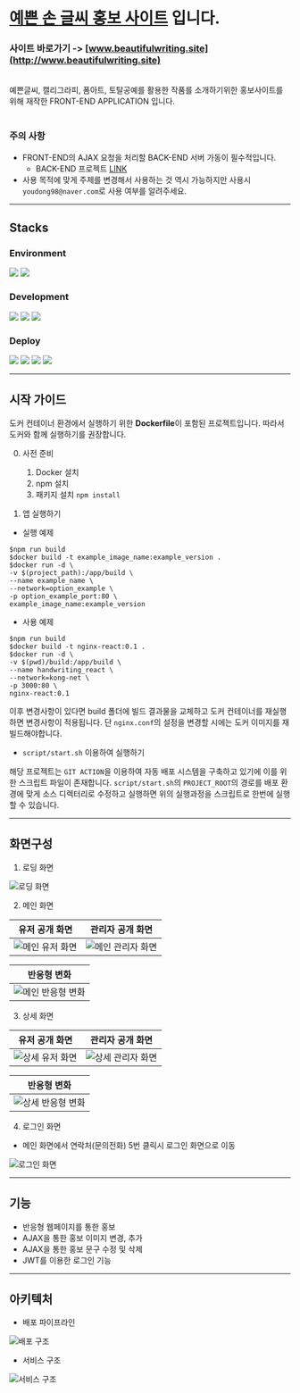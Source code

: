 # [예쁜 손 글씨 홍보 사이트](http://www.beautifulwriting.site) 입니다.

### 사이트 바로가기 -> [www.beautifulwriting.site](http://www.beautifulwriting.site)
<br>
예쁜글씨, 캘리그라피, 폼아트, 토탈공예를 활용한 작품를 소개하기위한 홍보사이트를 위해 재작한 FRONT-END APPLICATION 입니다.
<br>
<br>

### **주의 사항**
- FRONT-END의 AJAX 요청을 처리할 BACK-END 서버 가동이 필수적입니다.
  - BACK-END 프로젝트 [LINK](https://github.com/yudonggeun/handwriting_server)
- 사용 목적에 맞게 주제를 변경해서 사용하는 것 역시 가능하지만 사용시 `youdong98@naver.com`로 사용 여부를 알려주세요.
---
## Stacks
### Environment
<img src="https://img.shields.io/badge/VSC-007ACC?style=for-the-badge&logo=Visual Studio Code&logoColor=white">
<img src="https://img.shields.io/badge/git-F05032?style=for-the-badge&logo=git&logoColor=white">

### Development
<img src="https://img.shields.io/badge/javascript-F7DF1E?style=for-the-badge&logo=javascript&logoColor=black">
<img src="https://img.shields.io/badge/react-gray?style=for-the-badge&logo=react&logoColor=#61DAFB">
<img src="https://img.shields.io/badge/TAILWIND CSS-ffffff?style=for-the-badge&logo=tailwindcss&logoColor=blue">

### Deploy
<img src="https://img.shields.io/badge/github-181717?style=for-the-badge&logo=github&logoColor=white">
<img src="https://img.shields.io/badge/docker-2496ED?style=for-the-badge&logo=docker&logoColor=white">
<img src="https://img.shields.io/badge/amazon aws-232F3E?style=for-the-badge&logo=amazonaws&logoColor=white">
<img src="https://img.shields.io/badge/linux-FCC624?style=for-the-badge&logo=linux&logoColor=black">


---
## 시작 가이드
도커 컨테이너 환경에서 실행하기 위한 **Dockerfile**이 포함된 프로젝트입니다. 따라서 도커와 함께 실행하기를 권장합니다.

0. 사전 준비
   1. Docker 설치
   2. npm 설치
   3. 패키지 설치 `npm install`

1. 앱 실행하기 
- 실행 예제
```
$npm run build
$docker build -t example_image_name:example_version .
$docker run -d \ 
-v $(project_path):/app/build \
--name example_name \
--network=option_example \
-p option_example_port:80 \
example_image_name:example_version
```

- 사용 예제
```
$npm run build
$docker build -t nginx-react:0.1 .
$docker run -d \
-v $(pwd)/build:/app/build \
--name handwriting_react \
--network=kong-net \
-p 3000:80 \
nginx-react:0.1 
```

이후 변경사항이 있다면 build 폴더에 빌드 결과물을 교체하고 도커 컨테이너를 재실행하면 변경사항이 적용됩니다. 단 `nginx.conf`의 설정을 변경할 시에는 도커 이미지를 재빌드해야합니다.

- `script/start.sh` 이용하여 실행하기
  
해당 프로젝트는 `GIT ACTION`을 이용하여 자동 배포 시스템을 구축하고 있기에 이를 위한 스크립트 파일이 존재합니다. `script/start.sh`의 `PROJECT_ROOT`의 경로를 배포 환경에 맞게 소스 디렉터리로 수정하고 실행하면 위의 실행과정을 스크립트로 한번에 실행할 수 있습니다.

---
## 화면구성

1. 로딩 화면

![로딩 화면](/introduce/loading_page.gif)

2. 메인 화면

| 유저 공개 화면                              | 관리자 공개 화면                               |
| ------------------------------------------- | ---------------------------------------------- |
| ![메인 유저 화면](/introduce/main-user.gif) | ![메인 관리자 화면](/introduce/main-admin.gif) |

| 반응형 변화                                            |
| ------------------------------------------------------ |
| ![메인 반응형 변화](/introduce/main-user-reaction.gif) |
3. 상세 화면

| 유저 공개 화면                                | 관리자 공개 화면                                 |
| --------------------------------------------- | ------------------------------------------------ |
| ![상세 유저 화면](/introduce/detail-user.PNG) | ![상세 관리자 화면](/introduce/detail-admin.PNG) |

| 반응형 변화                                              |
| -------------------------------------------------------- |
| ![상세 반응형 변화](/introduce/deatil-user-reaction.gif) |
4. 로그인 화면
  * 메인 화면에서 연락처(문의전화) 5번 클릭시 로그인 화면으로 이동 

![로그인 화면](/introduce/login.PNG)


---
## 기능
* 반응형 웹페이지를 통한 홍보
* AJAX을 통한 홍보 이미지 변경, 추가
* AJAX을 통한 홍보 문구 수정 및 삭제
* JWT를 이용한 로그인 기능

---
## 아키텍처
* 배포 파이프라인

![배포 구조](/introduce/deploy.PNG)

* 서비스 구조

![서비스 구조](/introduce/architecture.PNG)